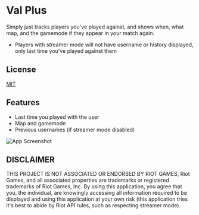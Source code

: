 
# Val Plus

Simply just tracks players you've played against, and shows when, what map, and the gamemode if they appear in your match again.
- Players with streamer mode will not have username or history displayed, only last time you've played against them

## License

[MIT](https://choosealicense.com/licenses/mit/)


## Features

- Last time you played with the user
- Map and gamemode
- Previous usernames (if streamer mode disabled)

![App Screenshot]([https://snipboard.io/SsJiKu.jpg](https://snipboard.io/kH4Nuj.jpg))

## DISCLAIMER

THIS PROJECT IS NOT ASSOCIATED OR ENDORSED BY RIOT GAMES, Riot Games, and all associated properties are trademarks or registered trademarks of Riot Games, Inc.
By using this application, you agree that you, the individual, are knowingly accessing all information required to be displayed and using this application at your own risk (this application tries it's best to abide by Riot API rules, such as respecting streamer mode).
